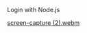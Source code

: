 Login with Node.js 

[screen-capture (2).webm](https://github.com/KaushalMaster/stempedia_task_5/assets/100337334/deefc45b-fd5c-4dd5-bdae-c2bf384f4ed1)
